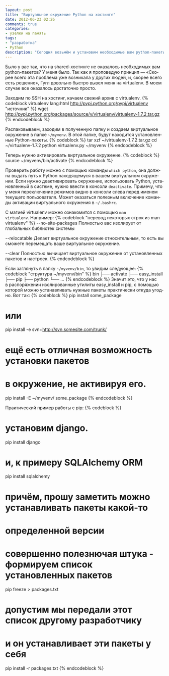 ```yaml
---
layout: post
title: "Виртуальное окружение Python на хостинге"
date: 2012-06-23 02:26
comments: true
categories: 
- узелки на память
tags:
- "разработка"
- Python
description: "Сегодня возьмём и установим необходимые вам python-пакеты на хостинг. Для этого мы развернем виртуальное рабочее окружение virtualenv."
---
```

Бы­ло у&nbsp;вас так, что на&nbsp;shared-хо­стин­ге не&nbsp;ока­за­лось необ­хо­ди­мых вам python-па­ке­тов? У&nbsp;ме­ня бы­ло. Так как я&nbsp;про­по­ве­дую прин­цип&nbsp;— «Ско­рее все­го эта про­бле­ма уже воз­ни­ка­ла у&nbsp;дру­гих лю­дей, и, ско­рее все­го есть ре­ше­ние», Гугл до­воль­но быст­ро вы­вел ме­ня на&nbsp;virtualenv. В&nbsp;мо­ем слу­чае все ока­за­лось до­ста­точ­но про­сто.

За­хо­дим по&nbsp;SSH на&nbsp;хо­стинг, ка­ча­ем све­жий ар­хив с&nbsp;virtualenv.
{% codeblock virtualenv lang:html http://pypi.python.org/pypi/virtualenv "источник" %}
wget http://pypi.python.org/packages/source/v/virtualenv/virtualenv-1.7.2.tar.gz
{% endcodeblock %} 
<!--more-->
Рас­па­ко­вы­ва­ем, за­хо­дим в&nbsp;по­лу­чен­ную пап­ку и&nbsp;со­зда­ем вир­ту­аль­ное окру­же­ние в&nbsp;пап­ке <code>~/myvenv</code>. В&nbsp;этой пап­ке, бу­дут на­хо­дит­ся уста­нов­лен­ные Python-па­ке­ты.
{% codeblock %}
tar xzf ~/virtualenv-1.7.2.tar.gz
cd ~/virtualenv-1.7.2
python virtualenv.py ~/myvenv
{% endcodeblock %} 

Теперь нужно активировать виртуальное окружение.
{% codeblock %}
source ~/myvenv/bin/activate
{% endcodeblock %}

Про­ве­рить ра­бо­ту мож­но с&nbsp;по­мо­щью ко­ман­ды <code>which python</code>, она долж­на вы­дать путь к&nbsp;Python на­хо­дя­ще­му­ся в&nbsp;ва­шем вир­ту­аль­ном окру­же­нии. Ес­ли нуж­но де­ак­ти­ви­ро­вать окру­же­ние, ис­поль­зо­вать Python, уста­нов­лен­ный в&nbsp;си­сте­ме, нуж­но вве­сти в&nbsp;кон­со­ли <code>deactivate</code>. При­ме­чу, что у&nbsp;ме­ня пе­ре­клю­че­ние ре­жи­мов вид­но в&nbsp;кон­со­ли сле­ва пе­ред име­нем те­ку­ще­го поль­зо­ва­те­ля. Мо­жет ока­зать­ся по­лез­ным вклю­че­ние ко­ман­ды ак­ти­ва­ции вир­ту­аль­но­го окру­же­ния в <code>~/.bashrc</code>.

С&nbsp;ма­ги­ей virtualenv мож­но озна­ко­мит­ся с&nbsp;по­мо­щью <code>man virtualenv</code>. На­при­мер:
{% codeblock "перевод некоторых строк из man virtualenv" %}
--no-site-packages
           Полностью вас изолирует от глобальных библиотек системы

--relocatable
           Делает виртуальное окружение относительным, то есть вы
           сможете перемещать ваше виртуальное окружение.

--clear
           Полностью вычищает виртуальное окружение от установленных
           пакетов и настроек.
{% endcodeblock %} 

Если заглянуть в папку <code>~/myvenv/bin</code>, то увидим следующее:
{% codeblock "структура ~/myvenv/bin" %}
bin
├── activate
├── easy_install
├── pip
├── python
└── ...
{% endcodeblock %} 
Зна­чит это, что у&nbsp;нас в&nbsp;рас­по­ря­же­нии изо­ли­ро­ван­ные ути­ли­ты easy_install и&nbsp;pip, с&nbsp;по­мо­щью ко­то­рой мож­но уста­нав­ли­вать нуж­ные па­ке­ты прак­ти­че­ски от­ку­да угод­но. Вот так:
{% codeblock %}
pip install some_package
# или
pip install -e svn+http://svn.somesite.com/trunk/

# ещё есть отличная возможность установки пакетов 
# в окружение, не активируя его.
pip install -E ~/myvenv/ some_package
{% endcodeblock %} 

Практический пример работы с pip:
{% codeblock %}
# установим django.
pip install django
# и, к примеру SQLAlchemy ORM
pip install sqlalchemy
# причём, прошу заметить можно устанавливать пакеты какой-то
# определенной версии

# совершенно полезнючая штука - формируем список установленных пакетов
pip freeze > packages.txt

# допустим мы передали этот список другому разработчику
# и он устанавливает эти пакеты у себя
pip install -r packages.txt
{% endcodeblock %} 


